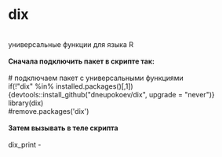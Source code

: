 # dix
<p>
<br>универсальные функции для языка R
<br>
<br><b>Сначала подключить пакет в скрипте так:</b>
<br>
<br># подключаем пакет с универсальными функциями
<br>if(!"dix" %in% installed.packages()[,1]){devtools::install_github("dneupokoev/dix", upgrade = "never")}
<br>library(dix)
<br>#remove.packages('dix')
<br>
<br><b>Затем вызывать в теле скрипта</b>
<br>
<br>dix_print - 
<br>
</p>
